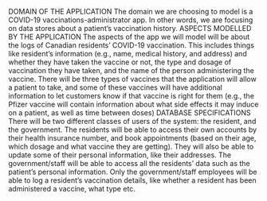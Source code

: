 DOMAIN OF THE APPLICATION 
The domain we are choosing to model is a COVID-19 vaccinations-administrator app. In other words, we are focusing on data stores about a patient’s vaccination history. 
ASPECTS MODELLED BY THE APPLICATION 
The aspects of the app we will model will be about the logs of Canadian residents’ COVID-19 vaccination. This includes things like resident’s information (e.g., name, medical history, and address) and whether they have taken the vaccine or not, the type and dosage of vaccination they have taken, and the name of the person administering the vaccine. There will be three types of vaccines that the application will allow a patient to take, and some of these vaccines will have additional information to let customers know if that vaccine is right for them (e.g., the Pfizer vaccine will contain information about what side effects it may induce on a patient, as well as time between doses)
DATABASE SPECIFICATIONS
There will be two different classes of users of the system: the resident, and the government. The residents will be able to access their own accounts by their health insurance number, and book appointments (based on their age, which dosage and what vaccine they are getting). They will also be able to update some of their personal information, like their addresses. The government/staff will be able to access all the residents’ data such as the patient’s personal information. Only the government/staff employees will be able to log a resident’s vaccination details, like whether a resident has been administered a vaccine, what type etc. 

